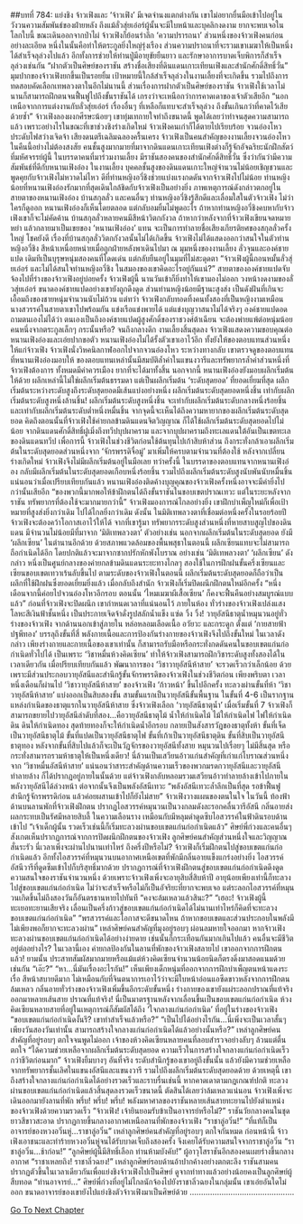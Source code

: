 ##บทที่ 784: แย่งชิง
จ้าวเฟิงและ ‘จ้าวเฟิง’ มีเจตจำนงแตกต่างกัน เขาไม่อยากยื่นมือเข้าไปอยู่ในวังวนความสัมพันธ์ของฝ่ายหลัง
ถึงแม้ลั่วสุ่ยเอ๋อร์ผู้นั้นจะมีใบหน้าและบุคลิกงดงาม ยากจะพบเจอในโลกใบนี้
ขณะเดินออกจากป่าไผ่ จ้าวเฟิงก็ย้อนรำลึก ‘ความปรารถนา’ ส่วนหนึ่งของจ้าวเฟิงคนก่อนอย่างละเอียด
หนึ่งในนั้นคือทำให้ตระกูลยิ่งใหญ่รุ่งเรือง ส่วนความปราถนาที่จะรวมเขาเมฆาให้เป็นหนึ่งได้สำเร็จลุล่วงไปแล้ว
อีกทั้งการช่วยให้ท่านปู่มีอายุขัยยืนยาว และรักษาอาการบาดเจ็บพิการก็สำเร็จลุล่วงเช่นกัน
“ฝากตัวเป็นศิษย์ของราชัน สร้างชื่อเสียงที่ดินแดนเกาะเทียนเฟิงและสำนักศักดิ์สิทธิ์วั่น”
มุมปากของจ้าวเฟิงยกขึ้นเป็นรอยยิ้ม
เป้าหมายนี้ใกล้สำเร็จลุล่วงในงานเลี้ยงที่จะเกิดขึ้น รวมไปถึงการทดสอบคัดเลือกเทพลวงตาในอีกไม่นานนี้
ส่วนเรื่องการฝากตัวเป็นศิษย์ของราชัน จ้าวเฟิงใช้เวลาไม่นานก็สามารถฝึกตนจนฟื้นฟูไปถึงขั้นราชันได้ เกรงว่าจะเหนือกว่าการคาดเดาของเจ้าตัวเสียอีก
“นอกเหนือจากการแต่งงานกับลั่วสุ่ยเอ๋อร์ เรื่องอื่นๆ ที่เหลือก็แทบจะสำเร็จลุล่วง ถึงขั้นเกินกว่าที่คาดไว้เสียด้วยซ้ำ”
จ้าวเฟิงลองผงกศีรษะน้อยๆ
เขาทุ่มเทกายใจทำถึงขนาดนี้ พูดได้เลยว่าทำจนสุดความสามารถแล้ว เพราะอย่างไรในขณะที่เขาช่วงชิงร่างเกิดใหม่ จ้าวเฟิงคนเก่าก็ได้ตายไปเรียบร้อย
จวนอ๋องโหวประดับไฟสว่างเจิดจ้า เสียงดนตรีเฉลิมฉลองครื้นเครง
จ้าวเฟิงเป็นคนสำคัญของงานเลี้ยงจวนอ๋องโหวในคืนนี้อย่างไม่ต้องสงสัย
คนชั้นสูงมากมายที่มาจากดินแดนเกาะเทียนเฟิงต่างก็รู้จักอัจฉริยะนักฝึกสัตว์ที่มหัศจรรย์ผู้นี้
ในบรรดาคนที่มาร่วมงานเลี้ยง มีราชันสองคนของสำนักศักดิ์สิทธิ์วั่น ซึ่งว่ากันว่ามีความสัมพันธ์ที่ดีกับหนานเฟิงอ๋อง
ในงานเลี้ยง บุคคลชั้นสูงของดินแดนเกาะใหญ่จำนวนไม่น้อยเชิญชวนและพูดคุยกับจ้าวเฟิงไม่หวาดไม่ไหว
ดีที่ท่านหญิงอวี่ชิงช่วยแบ่งแรงกดดันจากจ้าวเฟิงไปไม่น้อย
ท่านหญิงน้อยที่หนานเฟิงอ๋องรักมากที่สุดเดินใกล้ชิดกับจ้าวเฟิงเป็นอย่างยิ่ง
ภาพเหตุการณ์ดังกล่าวตกอยู่ในสายตาของหนานเฟิงอ๋อง บ้านสกุลลั่ว และคนอื่นๆ
ท่านหญิงอวี่ชิงรู้สึกดีและเลื่อมใสในตัวจ้าวเฟิง ไม่ว่าใครก็ดูออก
หนานเฟิงอ๋องก็เห็นโดยตลอด แต่กลับอมยิ้มไม่พูดอะไร
ถ้าหากท่านหญิงอวี่ชิงคบหากับจ้าวเฟิงเขาก็จะไม่คัดค้าน
บ้านสกุลลั่วหลายคนมีสีหน้าวิตกกังวล
ถ้าหากว่าหลังจากที่จ้าวเฟิงเขียนจดหมายหย่า แล้วกลายมาเป็นเขยของ ‘หนานเฟิงอ๋อง’ แทน จะเป็นการทำลายชื่อเสียงเกียรติยศของสกุลลั่วครั้งใหญ่
โชคยังดี เรื่องที่บ้านสกุลลั่ววิตกกังวลนั้นไม่ได้เกิดขึ้น
จ้าวเฟิงไม่ได้แสดงออกว่าสนใจในตัวท่านหญิงอวี่ชิง สีหน้าเหนื่อยหน่ายเมื่อถูกฝ่ายหลังพาเดินไปมา
ณ มุมหนึ่งของงานเลี้ยง
ลั่วจุนและองค์ชายแปด เดิมทีเป็นบุรุษหนุ่มสองคนที่โดดเด่น แต่กลับยืนอยู่ในมุมที่ไม่สะดุดตา
“จ้าวเฟิงผู้นี้ถอนหมั้นลั่วสุ่ยเอ๋อร์ และไม่ได้สนใจท่านหญิงอวี่ชิง ในสมองของเขาคิดอะไรอยู่กันแน่?”
สายตาขององค์ชายแปดจับจ้องไปที่ร่างของจ้าวเฟิงอยู่บ่อยครั้ง
จ้าวเฟิงผู้นี้ นานวันเข้าก็ยิ่งทำให้เขามองไม่ออก
วงหน้างดงามของลั่วสุ่ยเอ๋อร์ ขนาดองค์ชายแปดอย่างเขายังถูกดึงดูด ส่วนท่านหญิงน้อยมีฐานะสูงส่ง เป็นดังฝันที่เกินจะเอื้อมถึงของชายหนุ่มจำนวนนับไม่ถ้วน
แต่ทว่า จ้าวเฟิงกลับทอดทิ้งคนทั้งสองที่เป็นหญิงงามเหมือนนางสวรรค์ในสายตาเขาไปพร้อมกัน
แข่งเรือแข่งพายได้ แต่แข่งบุญวาสนาไม่ได้จริงๆ
องค์ชายแปดอดถามตนเองไม่ได้ว่า ตนเองเป็นถึงองค์ชายแปดผู้สูงศักดิ์ของราชวงศ์ต้าเฉียน จะต้องพ่ายแพ้ต่อหนุ่มน้อยคนหนึ่งจากตระกูลเล็กๆ กระนั้นหรือ?
จนถึงกลางดึก งานเลี้ยงสิ้นสุดลง
จ้าวเฟิงแสดงความขอบคุณต่อหนานเฟิงอ๋องและเอ่ยปากขอตัว
หนานเฟิงอ๋องไม่ได้รั้งตัวเขาเอาไว้อีก ทั้งยังให้ของตอบแทนส่วนหนึ่งให้แก่จ้าวเฟิง จ้าวเฟิงนั่งวิหคนิลกาฬออกไปจากจวนอ๋องโหว
ระหว่างทางกลับ เขาตรวจดูของตอบแทนที่หนานเฟิงอ๋องมอบให้
ของตอบแทนเหล่านั้นมีสมบัติล้ำค่าในแขนงวารีและทรัพยากรล้ำค่าส่วนหนึ่งที่จ้าวเฟิงต้องการ ทั้งหมดมีค่าควรเมือง ยากที่จะได้มาทั้งสิ้น
นอกจากนี้ หนานเฟิงอ๋องยังมอบผลึกเริ่มต้นให้ด้วย
ผลึกเหล่านี้ไม่ใช่ผลึกเริ่มต้นธรรมดา แต่เป็นผลึกเริ่มต้น ‘ระดับสุดยอด’ ที่ยอดเยี่ยมที่สุด
ผลึกเริ่มต้นระหว่างระดับสูงถึงระดับสุดยอดมีเส้นแบ่งอย่างหนึ่ง
ผลึกเริ่มต้นระดับสุดยอดหนึ่งชิ้น เท่ากับผลึกเริ่มต้นระดับสูงหนึ่งล้านชิ้น!
ผลึกเริ่มต้นระดับสูงหนึ่งชิ้น จะเท่ากับผลึกเริ่มต้นระดับกลางหนึ่งร้อยชิ้น และเท่ากับผลึกเริ่มต้นระดับต่ำหนึ่งหมื่นชิ้น
จากจุดนี้จะเห็นได้ถึงความหายากของผลึกเริ่มต้นระดับสุดยอด
คิดถึงตอนนั้นที่จ้าวเฟิงใช้ค่ายกลข้ามดินแดนจิตวิญญาณ ก็ได้ใช้ผลึกเริ่มต้นระดับสุดยอดไปไม่น้อย
จากดินแดนศักดิ์สิทธิ์ฝูเมิ่งถึงทวีปบุปผาคราม และจากบุปผาครามถึงทะเลแดนใต้อันเป็นเขตทะเลของดินแดนทวีป
เพื่อการนี้ จ้าวเฟิงในช่วงชีวิตก่อนใช้ต้นทุนไปเก้าสิบห้าส่วน ถึงกระทั่งกล้าเอาผลึกเริ่มต้นในระดับสุดยอดส่วนหนึ่งจาก ‘จักรพรรดิจื่อมู่’ มาเพิ่มให้ครบตามจำนวนที่ต้องใช้
หลังจากเปลี่ยนร่างเกิดใหม่ จ้าวเฟิงจึงไม่มีผลึกเริ่มต้นอยู่ในมือเลย
ทว่าครั้งนี้ ในบรรดาของตอบแทนจากหนานเฟิงอ๋อง กลับมีผลึกเริ่มต้นในระดับสุดยอดเกือบหนึ่งร้อยชิ้น รวมไปถึงผลึกเริ่มต้นระดับสูงนับพันนับหมื่นชิ้น
แน่นอนว่าเมื่อเปรียบเทียบกันแล้ว หนานเฟิงอ๋องติดค้างบุญคุณของจ้าวเฟิงครั้งหนึ่งอาจจะมีค่ายิ่งไปกว่านั้นเสียอีก
“ของพวกนี้มากพอให้ข้าฝึกตนได้ถึงขั้นราชันในขอบเขตปราณเทวะ แต่ในระยะหลังจากราชัน ทรัพยากรที่ต้องใช้จะมากมายกว่านี้” จ้าวเฟิงมองการณ์ไกลอย่างยิ่ง
เขาฝึกบำเพ็ญใหม่ก็เพื่อเป้าหมายที่สูงส่งยิ่งกว่าเดิม ไปได้ไกลยิ่งกว่าเดิม
ดังนั้น ในมิติเทพลวงตาที่เชื่อมต่อหนึ่งครั้งในรอยร้อยปี จ้าวเฟิงจะต้องคว้าโอกาสเอาไว้ให้ได้
จากที่เขารู้มา ทรัพยากรระดับสูงส่วนหนึ่งที่หายสาบสูญไปของดินแดน มีจำนวนไม่น้อยมีที่มาจาก ‘มิติเทพลวงตา’
ตัวอย่างเช่น นอกจากผลึกเริ่มต้นในระดับสุดยอด ยังมี ‘ผลึกเซียน’ ในตำนานอีกด้วย
ด้วยสภาพแวดล้อมของพื้นพสุธาในตอนนี้ ผลึกเซียนแทบจะไม่สามารถถือกำเนิดได้อีก โดยปกติแล้วจะมาจากซากปรักหักพังโบราณ อย่างเช่น ‘มิติเทพลวงตา’
‘ผลึกเซียน’ ดังกล่าว หนึ่งเป็นศูนย์กลางของค่ายกลข้ามดินแดนระยะทางไกลๆ สองใช้ในการฝึกฝนขั้นครึ่งเซียนและเซียนขอบเขตเทวาเร้นลับขึ้นไป
ตามระดับของจ้าวเฟิงในตอนนี้ ผลึกเริ่มต้นระดับสุดยอดก็ถือว่าเป็นผลึกที่ใช้ฝึกฝนซึ่งยอดเยี่ยมยิ่งแล้ว
เมื่อกลับถึงสำนัก จ้าวเฟิงก็เริ่มปิดผนึกฝึกตนใหม่อีกครั้ง
“หนึ่งเดือนจากนี้ค่อยไปจวนอ๋องโหวอีกรอบ ตอนนั้น ‘ไหมเมฆาผีเสื้อเซียน’ ก็คงจะฟื้นคืนอย่างสมบูรณ์แบบแล้ว”
ก่อนที่จ้าวเฟิงจะปิดผนึก เขากำหนดเวลาที่แน่นอนไว้
ภายในห้อง
ทั่วร่างของจ้าวเฟิงเปล่งแสงโลหะสีเงินฟ้าชั้นหนึ่ง เป็นประกายเจิดจ้าดั่งรูปสลักน้ำแข็ง
แซ่ด วิ้ง วิ้ง!
วายุอัสนีธาตุน้ำหมุนวนอยู่ทั่วร่างของจ้าวเฟิง จากด้านนอกเข้าสู่ภายใน หล่อหลอมเลือดเนื้อ อวัยวะ และกระดูก
ตั้งแต่ ‘กายสายฟ้าปฐพีทอง’ บรรลุถึงขั้นที่สี่ พลังกายเนื้อและการป้องกันร่างกายของจ้าวเฟิงจึงไปถึงขั้นใหม่
ในเวลาดังกล่าว
เพียงร่างกายและกายเนื้อของเขาเท่านั้น ก็สามารถรับมือหรือกระทั่งกดดันคนในขอบเขตแก่นก่อกำเนิดทั่วไปได้
เป็นเพราะ ‘วิชาหมื่นห้วงคิดเซียน’ ทำให้จ้าวเฟิงสามารถฝึกวิชาระดับสูงทั้งสองได้ในเวลาเดียวกัน
เมื่อปรียบเทียบกันแล้ว
พัฒนาการของ ‘วิชาวายุอัสนีห้าสาย’ จะรวดเร็วกว่าเล็กน้อย ด้วยเพราะมีส่วนประกอบวายุอัสนีและสำนึกรู้ขั้นจักรพรรดิของจ้าวเฟิงในช่วงชีวิตก่อน
เพียงพริบตา เวลาหนึ่งเดือนก็ผ่านไป
‘วิชาวายุอัสนีห้าสาย’ ของจ้าวเฟิง ‘ก้าวหน้า’ ขึ้นไปอีกครั้ง ทะลวงผ่านขั้นที่ห้า
‘วิชาวายุอัสนีห้าสาย’ แบ่งออกเป็นสิบสองขั้น
สามขั้นแรกเป็นวายุอัสนีขั้นพื้นฐาน
ในขั้นที่ 4-6 เป็นรากฐานแหล่งกำเนิดของธาตุแรกในวายุอัสนีห้าสาย ซึ่งจ้าวเฟิงเลือก ‘วายุอัสนีธาตุน้ำ’
เมื่อเริ่มขั้นที่ 7 จ้าวเฟิงก็สามารถขยายไปวายุอัสนีลำดับที่สอง…คือวายุอัสนีธาตุไม้
น้ำให้กำเนิดไม้ ไม้ให้กำเนิดไฟ ไฟให้กำเนิดดิน ดินให้กำเนิดทอง สุดท้ายทองก็จะให้กำเนิดน้ำอีกรอบ กลายเป็นสังสารวัฎของธาตุทั้งห้า
ขั้นที่เจ็ดเป็นวายุอัสนีธาตุไม้ ขั้นที่แปดเป็นวายุอัสนีธาตุไฟ ขั้นที่เก้าเป็นวายุอัสนีธาตุดิน ขั้นที่สิบเป็นวายุอัสนีธาตุทอง
หลังจากขั้นที่สิบไปแล้วก็จะเป็นวัฎจักรของวายุอัสนีทั้งสาย หมุนวนไปเรื่อยๆ ไม่มีสิ้นสุด หรือกระทั่งสามารถรวมห้าธาตุให้เป็นหนึ่งเดียว!
นี่ล้วนเป็นเสวียนอ้าวแก่นสำคัญที่เก่าแก่โบราณส่วนหนึ่งจาก ‘วิชาหมื่นอัสนีห้าสาย’
แน่นอนว่าสาระสำคัญด้านความเร็วของพวกมรดกวายุอัสนีและวายุอัสนีทำลายล้าง ก็ได้ปรากฏอยู่ภายในนั้นด้วย
แต่จ้าวเฟิงกลับหลอมรวมเสวียนอ้าวทำลายล้างเข้าไปภายในพลังวายุอัสนีได้ล่วงหน้า ต่อจากนั้นจึงเป็นพลังอัสนีเทวะ
“พลังอัสนีเทวะล้ำลึกเป็นที่สุด รอข้าฟื้นฟูสำนึกรู้จักรพรรดิก่อน แล้วค่อยผสานเข้าไปก็ยังไม่สาย” จ้าวเฟิงวางแผนของตนในใจ
ในวันนี้
ท้องฟ้าด้านบนลานพักที่จ้าวเฟิงฝึกตน ปรากฏไอสวรรค์หมุนวนเป็นวงกลมดังละรอกคลื่นวารีอัสนี กลิ่นอายส่งผลกระทบเป็นรัศมีหลายสิบลี้
ในความเลือนราง เหมือนกับมีหลุมดำดูดซึบไอสวรรค์ในฟ้าดินรอบด้านเข้าไป
“เจ้าเด็กผู้นั้น รวดเร็วเช่นนี้ก็เริ่มทะลวงผ่านขอบเขตแก่นก่อกำเนิดแล้ว”
ศิษย์พี่ก่วงและคนอื่นๆ สังเกตเห็นปรากฏการณ์จากการปิดผนึกฝึกตนของจ้าวเฟิง
ลูกศิษย์คนสำคัญส่วนหนึ่งใจและวิญญาณสั่นระรัว
นี่เวลาเพิ่งจะผ่านไปนานเท่าไหร่ ถึงครึ่งปีหรือไม่? จ้าวเฟิงก็เริ่มฝึกตนไปสู่ขอบเขตแก่นก่อกำเนิดแล้ว
อีกทั้งไอสวรรค์ที่หมุนวนบนอากาศเหนือเขตที่พักมีกลิ่นอายแข็งแกร่งอย่างยิ่ง ไอสวรรค์อัสนีวารีที่ดูดซึมเข้าไปก็บริสุทธิ์มากด้วย
ปรากฏการณ์ที่จ้าวเฟิงฝึกตนสู่ขอบเขตแก่นก่อกำเนิดดึงดูดความสนใจของราชันจำนวนหนึ่ง
ด้วยเพราะจ้าวเฟิงเพิ่งจะอายุสิบสี่สิบห้าปี อายุน้อยเพียงเท่านี้ก็ทะลวงไปสู่ขอบเขตแก่นก่อกำเนิด ไม่ว่าจะสำเร็จหรือไม่ก็เป็นอัจริยะที่ยากจะพบเจอ
แต่ระลอกไอสวรรค์ที่หมุนวนเกิดขึ้นไม่ถึงสองวันก็อันตรธานหายไปทันที
“คงจะล้มเหลวแล้วสินะ?”
“เฮอะ! จ้าวเฟิงผู้นี้ทะเยอทะยานเสียจริง เลื่อนเป็นครึ่งก้าวสู่ขอบเขตแก่นก่อกำเนิดได้ไม่นานเท่าไหร่ก็คิดที่จะทะลวงขอบเขตแก่นก่อกำเนิด”
“พรสวรรค์และโอกาสจะดีขนาดไหน ถ้าหากขอบเขตและส่วนประกอบในพลังมีไม่เพียงพอก็ยากจะทะลวงผ่าน”
เหล่าศิษย์คนสำคัญที่มุงอยู่รอบๆ ผ่อนลมหายใจออกมา
หากจ้าวเฟิงทะลวงผ่านขอบเขตแก่นก่อกำเนิดได้อย่างง่ายดาย เช่นนั้นก็กระเทือนกันมากเกินไปแล้ว คนอื่นจะมีชีวิตอยู่ต่ออย่างไร?
ในเวลานี้เอง ค่ายกลป้องกันในลานที่พักของจ้าวเฟิงสลายไป
เขาออกจากการฝึกตนแล้ว!
ยามนั้น ประสาทสัมผัสมากมายหรือแม้แต่ห้วงคิดเซียนจำนวนน้อยนิดก็ตรงดิ่งมาสอดแนมด้วยเช่นกัน
“เอ๊ะ?”
“หา...นี่มันเรื่องอะไรกัน!”
เห็นเพียงเด็กหนุ่มที่ออกจากการฝึกบำเพ็ญตนหน้าแดงระเรื่อ สีหน้าสบายดีมาก ไม่เหมือนกับที่จินตนาการเอาไว้ว่าจะมีใบหน้าอ่อนแอซีดขาวหลังจากการฝึกตนล้มเหลว
กลิ่นอายทั่วร่างของจ้าวเฟิงเพิ่มขึ้นอีกระดับขั้นหนึ่ง ร่างกายของเขายังแผ่ระลอกปราณที่แท้จริงออกมาหลายเส้นสาย
ปราณที่แท้จริง!
นี่เป็นมาตรฐานหลังจากเลื่อนขึ้นเป็นขอบเขตแก่นก่อกำเนิด
ห้วงคิดเซียนหลายสายที่อยู่ในเหตุการณ์ก็สัมผัสได้ถึง ‘ใจกลางแก่นก่อกำเนิด’ ที่อยู่ในร่างของจ้าวเฟิง
“ขอบเขตแก่นก่อกำเนิดงั้นรึ? เขาทำสำเร็จแล้วหรือ?”
“เป็นไปได้อย่างไรกัน...นี่เพิ่งจะเป็นเวลาสั้นๆ เพียงวันสองวันเท่านั้น สามารถสร้างใจกลางแก่นก่อกำเนิดได้แล้วอย่างนั้นหรือ?”
เหล่าลูกศิษย์คนสำคัญที่อยู่รอบๆ ตกใจจนพูดไม่ออก
เจ้าของห้วงคิดเซียนหลายคนที่ลอบสำรวจอย่างลับๆ ล้วนแต่ตื่นตกใจ
“ได้ความช่วยเหลือจากผลึกเริ่มต้นระดับสุดยอด ความเร็วในการสร้างใจกลางแก่นก่อกำเนิดเร็วกว่าชีวิตก่อนมาก”
จ้าวเฟิงยิ้มบางๆ
อันที่จริง ระดับสำนึกรู้ของเขาอยู่ถึงขั้นนั้น แล้วยังมีความช่วยเหลือจากทรัพยากรชั้นเลิศในแขนงอัสนีและแขนงวารี รวมไปถึงผลึกเริ่มต้นระดับสุดยอดด้วย
ด้วยเหตุนี้ เขาถึงสร้างใจกลางแก่นก่อกำเนิดได้อย่างรวดเร็วและราบรื่นเช่นนี้
หากคาดเดาตามกฎเกณฑ์ปกติ ทะลวงผ่านขอบเขตแก่นก่อกำเนิดแล้วสิ้นสุดลงรวดเร็วขนาดนี้ ตัดสินได้เลยว่าล้มเหลวแน่นอน
จ้าวเฟิงเพิ่งจะเดินออกมายังลานที่พัก
พรึ่บ! พรึ่บ! พรึ่บ!
พลังมหาศาลของราชันหลายเส้นสายทะยานไปยังตำแหน่งของจ้าวเฟิงด้วยความรวดเร็ว
“จ้าวเฟิง! เจ้ายินยอมรับข้าเป็นอาจารย์หรือไม่?”
ราชันวัยกลางคนในชุดยาวสีขาวสะอาด ปรากฏกายขึ้นกลางอากาศเหนือลานที่พักของจ้าวเฟิง
“ราชาลู่อวิ๋น!”
“ที่แท้ก็เป็นอาจารย์ของหวงอวิ๋นหู่…ราชาลู่อวิ๋น”
เหล่าลูกศิษย์คนสำคัญที่อยู่รอบๆ ตกใจกันหมด
ก่อนหน้านี้ จ้าวเฟิงเอาชนะและทำร้ายหวงอวิ๋นหู่จนได้รับบาดเจ็บถึงสองครั้ง จึงเคยได้รับความสนใจจากราชาลู่อวิ๋น
“ราชาลู่อวิ๋น…ช้าก่อน!”
“ลูกศิษย์ผู้นี้มีสิทธิ์เลือก ท่านห้ามบังคับ!”
ผู้อาวุโสราชันอีกสองคนเผยร่างขึ้นกลางอากาศ
“ราชาเหลยถิง! ราชาลิ่วฉยง!”
เหล่าลูกศิษย์รอบด้านอ้าปากค้างอย่างตกตะลึง
ราชันสามคนปรากฏตัวขึ้นในเวลาเดียวกันเพื่อแย่งชิงจ้าวเฟิงไปเป็นศิษย์ ดูจากท่าทางแล้วอย่างน้อยคงเป็นลูกศิษย์ผู้สืบทอด
“ท่านอาจารย์...”
ศิษย์พี่ก่วงที่อยู่ไม่ไกลนักจ้องไปยังราชาลิ่วฉยงในกลุ่มนั้น เขาเอ่ยอันใดไม่ออก
ขนาดอาจารย์ของเขายังไปแย่งชิงตัวจ้าวเฟิงมาเป็นศิษย์ด้วย
..............................................



[Go To Next Chapter]( ./22.md)
